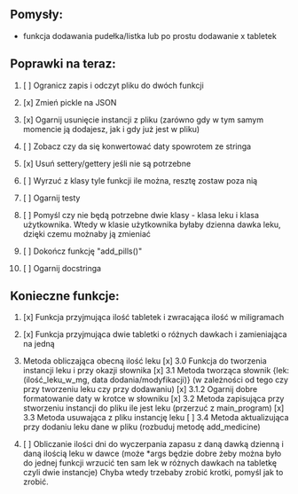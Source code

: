 ## Pomysły:

* funkcja dodawania pudełka/listka lub po prostu dodawanie x tabletek

## Poprawki na teraz:

1.  [ ] Ogranicz zapis i odczyt pliku do dwóch funkcji

2.  [x] Zmień pickle na JSON

3.  [x] Ogarnij usunięcie instancji z pliku (zarówno gdy w tym samym momencie ją dodajesz, jak i gdy już jest w pliku)

4.  [ ] Zobacz czy da się konwertować daty spowrotem ze stringa

5.  [x] Usuń settery/gettery jeśli nie są potrzebne

6.  [ ] Wyrzuć z klasy tyle funkcji ile można, resztę zostaw poza nią

7.  [ ] Ogarnij testy

8.  [ ] Pomyśl czy nie będą potrzebne dwie klasy - klasa leku i klasa użytkownika. Wtedy w klasie użytkownika byłaby dzienna dawka leku, dzięki czemu możnaby ją zmieniać

9.  [ ] Dokończ funkcję "add_pills()"

10. [ ] Ogarnij docstringa

## Konieczne funkcje:

1. [x] Funkcja przyjmująca ilość tabletek i zwracająca ilość w miligramach

2. [x] Funkcja przyjmująca dwie tabletki o różnych dawkach i zamieniająca na jedną

3. Metoda obliczająca obecną ilość leku
   [x] 3.0 Funkcja do tworzenia instancji leku i przy okazji słownika
   [x] 3.1 Metoda tworząca słownik {lek: (ilość_leku_w_mg, data dodania/modyfikacji)} (w zależności od tego czy przy tworzeniu leku czy przy dodawaniu)
       [x] 3.1.2 Ogarnij dobre formatowanie daty w krotce w słowniku
   [x] 3.2 Metoda zapisująca przy stworzeniu instancji do pliku ile jest leku (przerzuć z main_program)
   [x] 3.3 Metoda usuwająca z pliku instancję leku
   [ ] 3.4 Metoda aktualizująca przy dodaniu leku dane w pliku (rozbuduj metodę add_medicine)

4. [ ] Obliczanie ilości dni do wyczerpania zapasu z daną dawką dzienną i daną ilością leku w dawce (może *args będzie
   dobre żeby można było do jednej funkcji wrzucić ten sam lek w różnych dawkach na tabletkę czyli dwie instancje)
   Chyba wtedy trzebaby zrobić krotki, pomyśl jak to zrobić.
